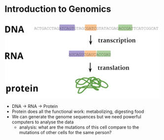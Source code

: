 # Introduction to Genomics

![](./images/001.png)

- DNA -> RNA -> Protein
- Protein does all the functional work: metabolizing, digesting food
- We can generate the genome sequences but we need powerful computers to analyse the data
  - analysis: what are the mutations of this cell compare to the mutations of other cells for the same person?
